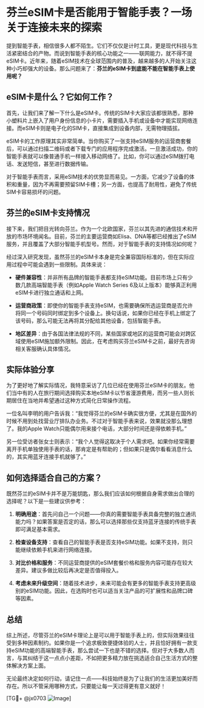 # 芬兰eSIM卡是否能用于智能手表？一场关于连接未来的探索

提到智能手表，相信很多人都不陌生。它们不仅仅是计时工具，更是现代科技与生活紧密结合的产物。而说到智能手表的核心功能之一——联网能力，就不得不提eSIM卡。近年来，随着eSIM技术在全球范围内的普及，越来越多的人开始关注这种小巧却强大的设备。那么问题来了：**芬兰的eSIM卡到底能不能在智能手表上使用呢？**

## eSIM卡是什么？它如何工作？

首先，让我们来了解一下什么是eSIM卡。传统的SIM卡大家应该都很熟悉，那种小塑料片上嵌入了用户身份信息的小卡片，需要插入手机或设备中才能实现网络连接。而eSIM卡则是电子化的SIM卡，直接集成到设备内部，无需物理插拔。

eSIM卡的工作原理其实非常简单。当你购买了一张支持eSIM服务的运营商套餐后，可以通过扫描二维码或者下载专门的应用程序完成激活。一旦激活成功，你的智能手表就可以像普通手机一样接入移动网络了。比如，你可以通过eSIM拨打电话、发送短信，甚至进行数据传输。

对于智能手表而言，采用eSIM技术的优势显而易见。一方面，它减少了设备的体积和重量，因为不再需要预留SIM卡槽；另一方面，也提高了耐用性，避免了传统SIM卡容易损坏的问题。

## 芬兰的eSIM卡支持情况

接下来，我们把目光转向芬兰。作为一个北欧国家，芬兰以其先进的通信技术和开放的市场环境闻名。目前，芬兰的主要运营商如Elisa、DNA等都已经推出了eSIM服务，并且覆盖了大部分智能手机型号。然而，对于智能手表的支持情况如何呢？

经过深入研究发现，虽然芬兰的eSIM卡本身是完全兼容国际标准的，但在实际应用过程中可能会遇到一些限制。具体来说：

- **硬件兼容性**：并非所有品牌的智能手表都支持eSIM功能。目前市场上只有少数几款高端智能手表（例如Apple Watch Series 6及以上版本）能够真正利用eSIM卡进行独立通话和上网。
  
- **运营商政策**：即使你的智能手表支持eSIM，也需要确保所选运营商是否允许将同一个号码同时绑定到多个设备上。换句话说，如果你已经在手机上绑定了该号码，那么可能无法再将其分配给其他设备，包括智能手表。

- **地区差异**：由于各国法律法规的不同，某些国家或地区的运营商可能会对跨区域使用eSIM施加额外限制。因此，在考虑购买芬兰eSIM卡之前，最好先咨询相关客服确认具体情况。

## 实际体验分享

为了更好地了解实际情况，我特意采访了几位已经在使用芬兰eSIM卡的朋友。他们当中有的人在旅行期间选择购买本地eSIM卡以节省漫游费用，而另一些人则长期居住在当地并希望通过这种方式简化日常操作流程。

一位名叫李明的用户告诉我：“我觉得芬兰的eSIM卡确实很方便，尤其是在国外的时候不用到处找营业厅排队办业务。不过对于智能手表来说，效果就没那么理想了。我的Apple Watch只能偶尔用来接个电话，大部分时间还是得依赖手机。”

另一位受访者张女士则表示：“我个人觉得这取决于个人需求吧。如果你经常需要离开手机单独使用手表的话，那肯定是有帮助的；但如果只是偶尔看看消息什么的，其实用蓝牙连接手机就够了。”

## 如何选择适合自己的方案？

既然芬兰的eSIM卡并不是万能钥匙，那么我们应该如何根据自身需求做出合理的选择呢？以下是一些建议供参考：

1. **明确用途**：首先问自己一个问题——你真的需要智能手表具备完整的独立通讯能力吗？如果答案是否定的话，那么可以选择那些仅支持蓝牙连接的传统手表即可满足基本需求。

2. **检查设备支持**：查看自己的智能手表是否支持eSIM功能。如果不支持，则只能继续依赖手机来进行网络连接。

3. **对比价格和服务**：不同运营商提供的eSIM套餐价格和服务内容可能存在较大差异。建议多做比较后再决定是否值得投入。

4. **考虑未来升级空间**：随着技术进步，未来可能会有更多的智能手表支持更高级别的eSIM功能。因此，在选购时也可以适当关注产品的可扩展性和品牌口碑等因素。

## 总结

综上所述，尽管芬兰的eSIM卡理论上是可以用于智能手表上的，但实际效果往往受到多种因素制约。如果你是一个追求极致便捷体验的人士，并且恰好拥有一款支持eSIM功能的高端智能手表，那么尝试一下也是不错的选择。但对于大多数人而言，与其纠结于这一点点小差距，不如把更多精力放在挑选适合自己生活方式的整体解决方案上面。

无论最终决定如何行动，请记住一点——科技始终是为了让我们的生活更加美好而存在。所以不管采用哪种方式，只要能让每一天过得更有意义就好！

[TG💪+ @jx0703 ![Image](https://github.com/user-attachments/assets/dbca1d08-cadb-493c-b0ec-ad6f7a83f270)]